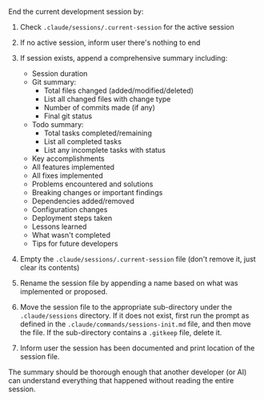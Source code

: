 End the current development session by:

1. Check `.claude/sessions/.current-session` for the active session
2. If no active session, inform user there's nothing to end
3. If session exists, append a comprehensive summary including:
   - Session duration
   - Git summary:
     * Total files changed (added/modified/deleted)
     * List all changed files with change type
     * Number of commits made (if any)
     * Final git status
   - Todo summary:
     * Total tasks completed/remaining
     * List all completed tasks
     * List any incomplete tasks with status
   - Key accomplishments
   - All features implemented
   - All fixes implemented
   - Problems encountered and solutions
   - Breaking changes or important findings
   - Dependencies added/removed
   - Configuration changes
   - Deployment steps taken
   - Lessons learned
   - What wasn't completed
   - Tips for future developers

4. Empty the `.claude/sessions/.current-session` file (don't remove it, just clear its contents)
5. Rename the session file by appending a name based on what was implemented or proposed.
6. Move the session file to the appropriate sub-directory under the `.claude/sessions` directory. If it does not exist, first run the prompt as defined in the `.claude/commands/sessions-init.md` file, and then move the file. If the sub-directory contains a `.gitkeep` file, delete it.
7. Inform user the session has been documented and print location of the session file.

The summary should be thorough enough that another developer (or AI) can understand everything that happened without reading the entire session.
